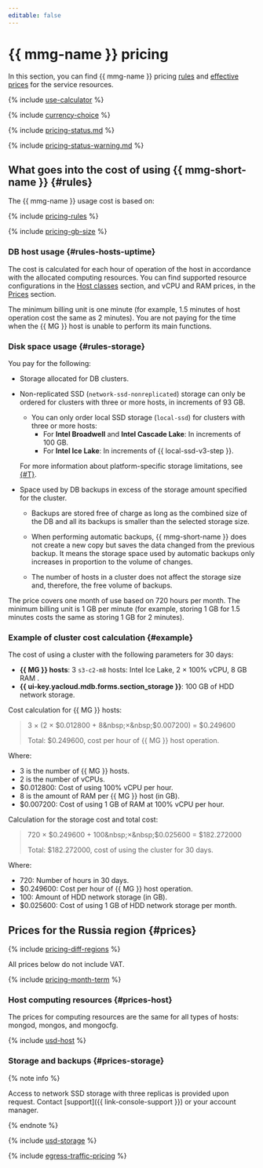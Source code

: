 ```yaml
---
editable: false
---
```


# {{ mmg-name }} pricing



In this section, you can find {{ mmg-name }} pricing [rules](#rules) and [effective prices](#prices) for the service resources.

{% include [use-calculator](../_includes/pricing/use-calculator.md) %}

{% include [currency-choice](../_includes/pricing/currency-choice.md) %}

{% include [pricing-status.md](../_includes/mdb/pricing-status.md) %}

{% include [pricing-status-warning.md](../_includes/mdb/pricing-status-warning.md) %}

## What goes into the cost of using {{ mmg-short-name }} {#rules}

The {{ mmg-name }} usage cost is based on:

{% include [pricing-rules](../_includes/mdb/pricing-rules.md) %}

{% include [pricing-gb-size](../_includes/pricing-gb-size.md) %}

### DB host usage {#rules-hosts-uptime}

The cost is calculated for each hour of operation of the host in accordance with the allocated computing resources. You can find supported resource configurations in the [Host classes](concepts/instance-types.md) section, and vCPU and RAM prices, in the [Prices](#prices) section.

The minimum billing unit is one minute (for example, 1.5 minutes of host operation cost the same as 2 minutes). You are not paying for the time when the {{ MG }} host is unable to perform its main functions.

### Disk space usage {#rules-storage}

You pay for the following:

* Storage allocated for DB clusters.


* Non-replicated SSD (`network-ssd-nonreplicated`) storage can only be ordered for clusters with three or more hosts, in increments of 93 GB.

   * You can only order local SSD storage (`local-ssd`) for clusters with three or more hosts:
      * For **Intel Broadwell** and **Intel Cascade Lake**: In increments of 100 GB.
      * For **Intel Ice Lake**: In increments of {{ local-ssd-v3-step }}.

   For more information about platform-specific storage limitations, see [{#T}](./concepts/storage.md).


* Space used by DB backups in excess of the storage amount specified for the cluster.

   * Backups are stored free of charge as long as the combined size of the DB and all its backups is smaller than the selected storage size.

   * When performing automatic backups, {{ mmg-short-name }} does not create a new copy but saves the data changed from the previous backup. It means the storage space used by automatic backups only increases in proportion to the volume of changes.

   * The number of hosts in a cluster does not affect the storage size and, therefore, the free volume of backups.

The price covers one month of use based on 720 hours per month. The minimum billing unit is 1 GB per minute (for example, storing 1 GB for 1.5 minutes costs the same as storing 1 GB for 2 minutes).

### Example of cluster cost calculation {#example}

The cost of using a cluster with the following parameters for 30 days:

* **{{ MG }} hosts**: 3 `s3-c2-m8` hosts: Intel Ice Lake, 2 × 100% vCPU, 8 GB RAM .
* **{{ ui-key.yacloud.mdb.forms.section_storage }}**: 100 GB of HDD network storage.

Cost calculation for {{ MG }} hosts:



> 3 × (2&nbsp;×&nbsp;$0.012800 + 8&nbsp;×&nbsp;$0.007200) = $0.249600
>
> Total: $0.249600, cost per hour of {{ MG }} host operation.

Where:
* 3 is the number of {{ MG }} hosts.
* 2 is the number of vCPUs.
* $0.012800: Cost of using 100% vCPU per hour.
* 8 is the amount of RAM per {{ MG }} host (in GB).
* $0.007200: Cost of using 1 GB of RAM at 100% vCPU per hour.


Calculation for the storage cost and total cost:



> 720 × $0.249600 + 100&nbsp;×&nbsp;$0.025600 = $182.272000
>
> Total: $182.272000, cost of using the cluster for 30 days.

Where:
* 720: Number of hours in 30 days.
* $0.249600: Cost per hour of {{ MG }} host operation.
* 100: Amount of HDD network storage (in GB).
* $0.025600: Cost of using 1 GB of HDD network storage per month.



## Prices for the Russia region {#prices}

{% include [pricing-diff-regions](../_includes/pricing-diff-regions.md) %}


All prices below do not include VAT.


{% include [pricing-month-term](../_includes/mdb/pricing-month-term.md) %}

### Host computing resources {#prices-host}

The prices for computing resources are the same for all types of hosts: mongod, mongos, and mongocfg.



{% include [usd-host](../_pricing/managed-mongodb/usd-host.md) %}



### Storage and backups {#prices-storage}


{% note info %}

Access to network SSD storage with three replicas is provided upon request. Contact [support]({{ link-console-support }}) or your account manager.

{% endnote %}




{% include [usd-storage](../_pricing/managed-mongodb/usd-storage.md) %}


{% include [egress-traffic-pricing](../_includes/egress-traffic-pricing.md) %}

